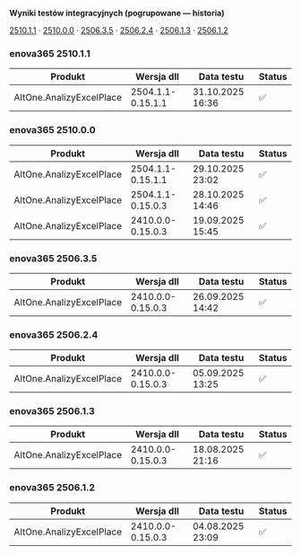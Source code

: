 **Wyniki testów integracyjnych (pogrupowane — historia)**

[2510.1.1](#enova365-251011) · [2510.0.0](#enova365-251000) · [2506.3.5](#enova365-250635) · [2506.2.4](#enova365-250624) · [2506.1.3](#enova365-250613) · [2506.1.2](#enova365-250612)

### enova365 2510.1.1

| Produkt                  | Wersja dll        | Data testu       | Status |
|--------------------------|-------------------|------------------|--------|
| AltOne.AnalizyExcelPlace | 2504.1.1-0.15.1.1 | 31.10.2025 16:36 | ✅      |

### enova365 2510.0.0

| Produkt                  | Wersja dll        | Data testu       | Status |
|--------------------------|-------------------|------------------|--------|
| AltOne.AnalizyExcelPlace | 2504.1.1-0.15.1.1 | 29.10.2025 23:02 | ✅      |
| AltOne.AnalizyExcelPlace | 2504.1.1-0.15.0.3 | 28.10.2025 14:46 | ✅      |
| AltOne.AnalizyExcelPlace | 2410.0.0-0.15.0.3 | 19.09.2025 15:45 | ✅      |

### enova365 2506.3.5

| Produkt                  | Wersja dll        | Data testu       | Status |
|--------------------------|-------------------|------------------|--------|
| AltOne.AnalizyExcelPlace | 2410.0.0-0.15.0.3 | 26.09.2025 14:42 | ✅      |

### enova365 2506.2.4

| Produkt                  | Wersja dll        | Data testu       | Status |
|--------------------------|-------------------|------------------|--------|
| AltOne.AnalizyExcelPlace | 2410.0.0-0.15.0.3 | 05.09.2025 13:25 | ✅      |

### enova365 2506.1.3

| Produkt                  | Wersja dll        | Data testu       | Status |
|--------------------------|-------------------|------------------|--------|
| AltOne.AnalizyExcelPlace | 2410.0.0-0.15.0.3 | 18.08.2025 21:16 | ✅      |

### enova365 2506.1.2

| Produkt                  | Wersja dll        | Data testu       | Status |
|--------------------------|-------------------|------------------|--------|
| AltOne.AnalizyExcelPlace | 2410.0.0-0.15.0.3 | 04.08.2025 23:09 | ✅      |

